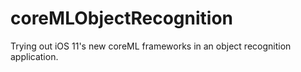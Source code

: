 # coreMLObjectRecognition
Trying out iOS 11's new coreML frameworks in an object recognition application. 

